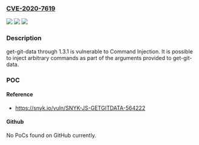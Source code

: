 ### [CVE-2020-7619](https://cve.mitre.org/cgi-bin/cvename.cgi?name=CVE-2020-7619)
![](https://img.shields.io/static/v1?label=Product&message=get-git-data&color=blue)
![](https://img.shields.io/static/v1?label=Version&message=All%20versions%20including%201.3.1%20&color=brightgreen)
![](https://img.shields.io/static/v1?label=Vulnerability&message=Command%20Injection&color=brightgreen)

### Description

get-git-data through 1.3.1 is vulnerable to Command Injection. It is possible to inject arbitrary commands as part of the arguments provided to get-git-data.

### POC

#### Reference
- https://snyk.io/vuln/SNYK-JS-GETGITDATA-564222

#### Github
No PoCs found on GitHub currently.

